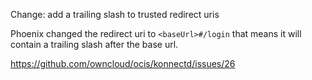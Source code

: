 Change: add a trailing slash to trusted redirect uris

Phoenix changed the redirect uri to `<baseUrl>#/login` that means it will contain a trailing slash after the base url.

https://github.com/owncloud/ocis/konnectd/issues/26
